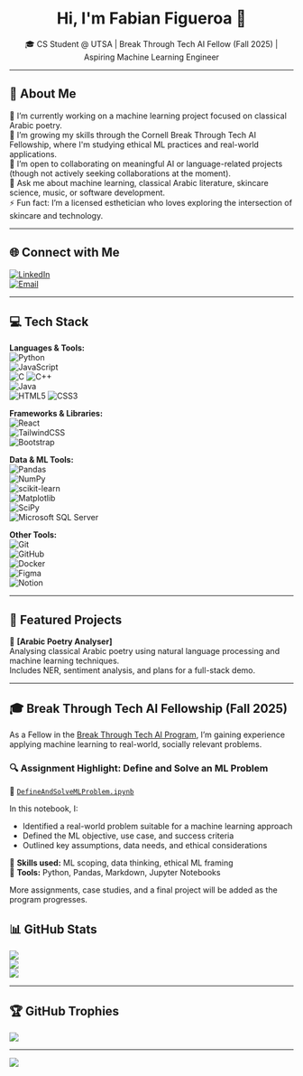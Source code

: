 <h1 align="center">Hi, I'm Fabian Figueroa 👋</h1>
<p align="center">
  🎓 CS Student @ UTSA | Break Through Tech AI Fellow (Fall 2025) | Aspiring Machine Learning Engineer
</p>

---

## 💫 About Me

🔭 I’m currently working on a machine learning project focused on classical Arabic poetry.  
🌱 I’m growing my skills through the Cornell Break Through Tech AI Fellowship, where I'm studying ethical ML practices and real-world applications.  
👯 I’m open to collaborating on meaningful AI or language-related projects (though not actively seeking collaborations at the moment).  
💬 Ask me about machine learning, classical Arabic literature, skincare science, music, or software development.  
⚡ Fun fact: I’m a licensed esthetician who loves exploring the intersection of skincare and technology.  

---

## 🌐 Connect with Me

[![LinkedIn](https://img.shields.io/badge/LinkedIn-%230077B5.svg?logo=linkedin&logoColor=white)](https://www.linkedin.com/in/fabianfigueroajr/)  
[![Email](https://img.shields.io/badge/Email-D14836?logo=gmail&logoColor=white)](mailto:fabianfig.ff@gmail.com)

---

## 💻 Tech Stack

**Languages & Tools:**  
![Python](https://img.shields.io/badge/python-3670A0?style=for-the-badge&logo=python&logoColor=ffdd54)  
![JavaScript](https://img.shields.io/badge/javascript-%23323330.svg?style=for-the-badge&logo=javascript&logoColor=%23F7DF1E)  
![C](https://img.shields.io/badge/c-%2300599C.svg?style=for-the-badge&logo=c&logoColor=white) ![C++](https://img.shields.io/badge/c++-%2300599C.svg?style=for-the-badge&logo=c%2B%2B&logoColor=white)  
![Java](https://img.shields.io/badge/java-%23ED8B00.svg?style=for-the-badge&logo=openjdk&logoColor=white)  
![HTML5](https://img.shields.io/badge/html5-%23E34F26.svg?style=for-the-badge&logo=html5&logoColor=white) ![CSS3](https://img.shields.io/badge/css3-%231572B6.svg?style=for-the-badge&logo=css3&logoColor=white)

**Frameworks & Libraries:**  
![React](https://img.shields.io/badge/react-%2320232a.svg?style=for-the-badge&logo=react&logoColor=%2361DAFB)   
![TailwindCSS](https://img.shields.io/badge/tailwindcss-%2338B2AC.svg?style=for-the-badge&logo=tailwind-css&logoColor=white)  
![Bootstrap](https://img.shields.io/badge/bootstrap-%238511FA.svg?style=for-the-badge&logo=bootstrap&logoColor=white)  

**Data & ML Tools:**  
![Pandas](https://img.shields.io/badge/pandas-%23150458.svg?style=for-the-badge&logo=pandas&logoColor=white)  
![NumPy](https://img.shields.io/badge/numpy-%23013243.svg?style=for-the-badge&logo=numpy&logoColor=white)  
![scikit-learn](https://img.shields.io/badge/scikit--learn-%23F7931E.svg?style=for-the-badge&logo=scikit-learn&logoColor=white)  
![Matplotlib](https://img.shields.io/badge/Matplotlib-%23ffffff.svg?style=for-the-badge&logo=Matplotlib&logoColor=black)  
![SciPy](https://img.shields.io/badge/SciPy-%230C55A5.svg?style=for-the-badge&logo=scipy&logoColor=%white)  
![Microsoft SQL Server](https://img.shields.io/badge/Microsoft%20SQL%20Server-CC2927?style=for-the-badge&logo=microsoft%20sql%20server&logoColor=white)

**Other Tools:**  
![Git](https://img.shields.io/badge/git-%23F05033.svg?style=for-the-badge&logo=git&logoColor=white)  
![GitHub](https://img.shields.io/badge/github-%23121011.svg?style=for-the-badge&logo=github&logoColor=white)  
![Docker](https://img.shields.io/badge/docker-%230db7ed.svg?style=for-the-badge&logo=docker&logoColor=white)  
![Figma](https://img.shields.io/badge/figma-%23F24E1E.svg?style=for-the-badge&logo=figma&logoColor=white)  
![Notion](https://img.shields.io/badge/Notion-%23000000.svg?style=for-the-badge&logo=notion&logoColor=white)

---

## 📌 Featured Projects

🔗 **[Arabic Poetry Analyser]**  
Analysing classical Arabic poetry using natural language processing and machine learning techniques.  
Includes NER, sentiment analysis, and plans for a full-stack demo.

---

## 🎓 Break Through Tech AI Fellowship (Fall 2025)

As a Fellow in the [Break Through Tech AI Program](https://breakthroughtech.org/programs/ai/), I’m gaining experience applying machine learning to real-world, socially relevant problems.

### 🔍 Assignment Highlight: Define and Solve an ML Problem

📄 [`DefineAndSolveMLProblem.ipynb`](/My-Cornell-Portfolio/labs/DefineAndSolveMLProblem.ipynb)

In this notebook, I:
- Identified a real-world problem suitable for a machine learning approach  
- Defined the ML objective, use case, and success criteria  
- Outlined key assumptions, data needs, and ethical considerations

🧠 **Skills used:** ML scoping, data thinking, ethical ML framing  
🔧 **Tools:** Python, Pandas, Markdown, Jupyter Notebooks

More assignments, case studies, and a final project will be added as the program progresses.

## 📊 GitHub Stats

![](https://github-readme-stats.vercel.app/api?username=FabianFig&theme=merko&hide_border=false&include_all_commits=true&count_private=true)<br/>
![](https://nirzak-streak-stats.vercel.app/?user=FabianFig&theme=merko&hide_border=false)<br/>
![](https://github-readme-stats.vercel.app/api/top-langs/?username=FabianFig&theme=merko&hide_border=false&include_all_commits=true&count_private=true&layout=compact)

---

## 🏆 GitHub Trophies

![](https://github-profile-trophy.vercel.app/?username=FabianFig&theme=radical&no-frame=true&no-bg=true&margin-w=4)

---

[![](https://visitcount.itsvg.in/api?id=FabianFig&icon=0&color=0)](https://visitcount.itsvg.in)

<!-- Built with GPRM: https://gprm.itsvg.in -->
